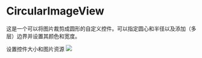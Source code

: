 # CircularImageView
这是一个可以将图片裁剪成圆形的自定义控件。可以指定圆心和半径以及添加（多层）边界并设置其颜色和宽度。

设置控件大小和图片资源
![](https://github.com/skyfall336/CircularImageView/tree/master/res/pic/1.png)
